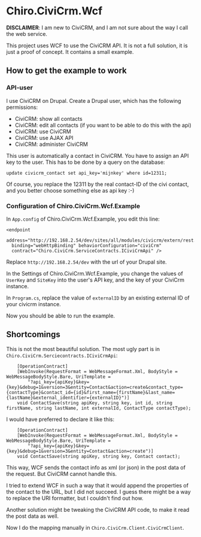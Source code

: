 # Chiro.CiviCrm.Wcf

**DISCLAIMER**: I am new to CiviCRM, and I am not sure about the way I call the web service.

This project uses WCF to use the CiviCRM API. It is not a full solution, it is just a proof of concept. It contains a small example.

## How to get the example to work

### API-user

I use CiviCRM on Drupal. Create a Drupal user, which has the following permissions:

* CiviCRM: show all contacts
* CiviCRM: edit all contacts (if you want to be able to do this with the api)
* CiviCRM: use CiviCRM
* CiviCRM: use AJAX API
* CiviCRM: administer CiviCRM

This user is automatically a contact in CiviCRM. You have to assign an API key to the user. This has to be done by a query on the database:

    update civicrm_contact set api_key='mijnkey' where id=12311;

Of course, you replace the 12311 by the real contact-ID of the civi contact, and you better choose something else as api key :-)

### Configuration of Chiro.CiviCrm.Wcf.Example

In `App.config` of Chiro.CiviCrm.Wcf.Example, you edit this line:

    <endpoint 
      address="http://192.168.2.54/dev/sites/all/modules/civicrm/extern/rest.php" 
      binding="webHttpBinding" behaviorConfiguration="civiCrm"
      contract="Chiro.CiviCrm.ServiceContracts.ICiviCrmApi" />

Replace `http://192.168.2.54/dev` with the url of your Drupal site.

In the Settings of Chiro.CiviCrm.Wcf.Example, you change the values of `UserKey` and `SiteKey` into the user's API key, and the key of your CiviCrm instance.

In `Program.cs`, replace the value of `externalID` by an existing external ID of your civicrm instance.

Now you should be able to run the example.

## Shortcomings

This is not the most beautiful solution. The most ugly part is in `Chiro.CiviCrm.Serciecontracts.ICiviCrmApi`:

        [OperationContract]
        [WebInvoke(RequestFormat = WebMessageFormat.Xml, BodyStyle = WebMessageBodyStyle.Bare, UriTemplate =
            "?api_key={apiKey}&key={key}&debug=1&version=3&entity=Contact&action=create&contact_type={contactType}&contact_id={id}&first_name={firstName}&last_name={lastName}&external_identifier={externalID}")]
        void ContactSave(string apiKey, string key, int id, string firstName, string lastName, int externalId, ContactType contactType);

I would have preferred to declare it like this:

        [OperationContract]
        [WebInvoke(RequestFormat = WebMessageFormat.Xml, BodyStyle = WebMessageBodyStyle.Bare, UriTemplate =
            "?api_key={apiKey}&key={key}&debug=1&version=3&entity=Contact&action=create")]
        void ContactSave(string apiKey, string key, Contact contact);

This way, WCF sends the contact info as xml (or json) in the post data of the request. But CiviCRM cannot handle this.

I tried to extend WCF in such a way that it would append the properties of the contact to the URL, but I did not succeed. I guess there might be a way to replace the URI formatter, but I couldn't find out how.

Another solution might be tweaking the CiviCRM API code, to make it read the post data as well.

Now I do the mapping manually in `Chiro.CiviCrm.Client.CiviCrmClient`.